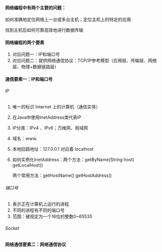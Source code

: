 #### 网络编程中有两个主要的问题： 

如何准确地定位网络上一台或多台主机；定位主机上的特定的应用 

找到主机后如何可靠高效地进行数据传输



#### 网络编程的两个要素

1. 对应问题一：IP和端口号
2. 对应问题二：提供网络通信协议：TCP/IP参考模型（应用层、传输层、网络层、物理+数据链路层）



#### 通信要素一：IP和端口号

######  *IP*

1. 唯一的标识 Internet 上的计算机（通信实体）
2. 在Java中使用InetAddress类代表IP
3. IP分类：IPv4 、IPv6；万维网、局域网

4. 域名：www.

5. 本地回路地址：127.0.0.1  对应着 localhost

6. 如何实例化InetAddress：两个方法：getByName(String host)  getLocalHost()

   两个常用方法：getHostName()   getHostAddress()

###### *端口号*

1. 表示正在计算机上运行的进程
2. 不同的进程有不同的端口号
3. 范围：被规定为一个16位的整数0~65535

###### *Socket*



#### 网络通信要素二：网络通信协议



